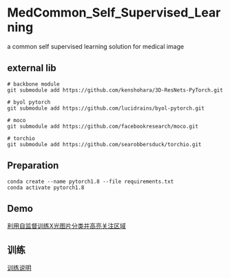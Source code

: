 # MedCommon_Self_Supervised_Learning
a common self supervised learning solution for medical image

## external lib

```
# backbone module
git submodule add https://github.com/kenshohara/3D-ResNets-PyTorch.git

# byol pytorch
git submodule add https://github.com/lucidrains/byol-pytorch.git

# moco 
git submodule add https://github.com/facebookresearch/moco.git

# torchio
git submodule add https://github.com/searobbersduck/torchio.git

```

## Preparation

```
conda create --name pytorch1.8 --file requirements.txt
conda activate pytorch1.8
```

## Demo

[利用自监督训练X光图片分类并高亮关注区域](./exp/xray/readme.md)

## 训练

[训练说明](trainer/readme.md)

